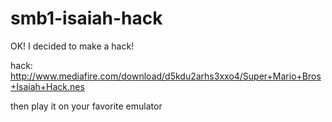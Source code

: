 # smb1-isaiah-hack
OK! I decided to make a hack!


hack: http://www.mediafire.com/download/d5kdu2arhs3xxo4/Super+Mario+Bros+Isaiah+Hack.nes


then play it on your favorite emulator
